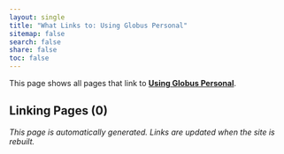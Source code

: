 ```yaml
---
layout: single
title: "What Links to: Using Globus Personal"
sitemap: false
search: false
share: false
toc: false
---
```


This page shows all pages that link to **[Using Globus Personal](/compdemos/globus-personal/)**.

## Linking Pages (0)


*This page is automatically generated. Links are updated when the site is rebuilt.*
